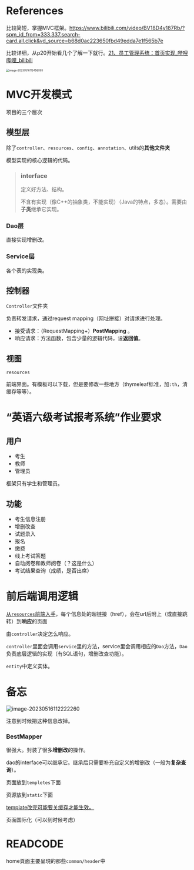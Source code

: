 # References

比较简短，掌握MVC框架。<url>https://www.bilibili.com/video/BV18D4y187Rb/?spm_id_from=333.337.search-card.all.click&vd_source=b68d0ac223650fbd49edda7e1f565b7e</url>

比较详细，从p20开始看几个了解一下就行。[21、员工管理系统：首页实现_哔哩哔哩_bilibili](https://www.bilibili.com/video/BV1PE411i7CV?p=21&vd_source=b68d0ac223650fbd49edda7e1f565b7e)

<img src="C:\Users\Heyix\AppData\Roaming\Typora\typora-user-images\image-20230516115456093.png" alt="image-20230516115456093" style="zoom:50%;" />

# MVC开发模式

项目的三个层次

## 模型层

除了`controller`、`resources`、`config`、`annotation`、utils的**其他文件夹**

模型实现的核心逻辑的代码。

> ### interface
>
> 定义好方法、结构。
>
> 不含有实现（像C++的抽象类，不能实现）（Java的特点，多态）。需要由**子类**继承它实现。

### Dao层

直接实现增删改。

### Service层

各个表的实现类。

## 控制器

`Controller`文件夹

负责转发请求，通过request mapping（网址拼接）对请求进行处理。

- 接受请求：（RequestMapping+）**PostMapping** 。
- 响应请求：方法函数，包含少量的逻辑代码，设**返回值**。

## 视图

`resources`

前端界面。有模板可以下载，但是要修改一些地方（thymeleaf标准，加`:th`，清缓存等等）。



# “英语六级考试报考系统”作业要求

## 用户

- 考生
- 教师
- 管理员

框架只有学生和管理员。

## 功能

- 考生信息注册
- 增删改查
- 试题录入
- 报名
- 缴费
- 线上考试答题
- 自动阅卷和教师阅卷（？这是什么）
- 考试结果查询（成绩，是否出席）





# 前后端调用逻辑

<u>从`resources`前端入手</u>，每个信息处的超链接（href），会在url后附上（或直接跳转）到**响应**的页面

由`controller`决定怎么响应。

`controller`里面会调用`service`里的方法，service里会调用相应的`Dao`方法，`Dao`负责底层逻辑的实现（有SQL语句，增删改查功能）。

`entity`中定义实体。

# 备忘

![image-20230516112222260](C:\Users\Heyix\AppData\Roaming\Typora\typora-user-images\image-20230516112222260.png)

注意到时候把这种信息改掉。



### BestMapper

很强大。封装了很多**增删改**的操作。

dao的interface可以继承它。继承后只需要补充自定义的增删改（一般为**复杂查询**）。





页面放到`templetes`下面

资源放到`static`下面



<u>template改完可能要关缓存才能生效。</u>



页面国际化（可以到时候考虑）

# READCODE

home頁面主要呈現的那些`common/header`中
